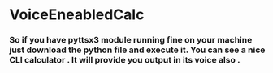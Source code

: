 # VoiceEneabledCalc
### So if you have pyttsx3 module running fine on your machine just download the python file and execute it. You can see a nice CLI calculator . It will provide you output in its voice also .
